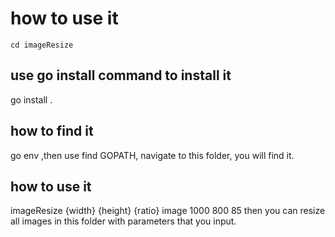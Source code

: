# how to use it
`cd imageResize`
## use go install command to install it
go install .
## how to find it
go env ,then use find GOPATH, navigate to this folder, you will find it.
## how to use it
imageResize {width} {height} {ratio}
image 1000 800 85
then you can resize all images in this folder with parameters that you input.
